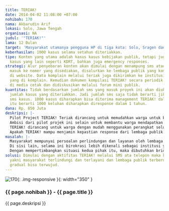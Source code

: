 ```yaml
---
title: TERIAK!
date: 2014-04-02 11:08:00 +07:00
nohibah: 170
nama: Akbarudin Arif
lokasi: Solo, Jawa Tengah
organisasi: NA
judul: '"TERIAK!"'
lama: 12 Bulan
target: 'Masyarakat utamanya pengguna HP di tiga kota: Solo, Sragen dan Boyolali.'
keberhasilan: 1000 kasus selama setahun diteriakkan.
tipe: Konten yang utama adalah kasus kasus kebijakan publik, tetapi juga meluas ke
  kasus yang lain seperti KDRT, bahkan juga emergency responses.
strategi: Alur penyebaran konten akan dimulai dengan menampung sms atau telepon yang
  masuk ke nomer yang disediakan, disalurkan ke lembaga publik yang kompeten dan dicatatkan
  di website. Data komplain melalui teriak juga dikirimkan ke institusi di atas lembaga
  yang di komplain. Kemudian dokumen kompilasi TERIAK! secara periodik di release
  di media cetak dan didiskusikan melalui forum mini publik.
kuantitas: Tidak berdasarkan jumlah sms yang masuk proyek ini akan diukur. Tetapi
  jumlah kasus yang diteriakkan. Jadi jumlah sms saja tidak berarti jika bukan merupakan
  sms kasus. 1000 kasus diharapkan bisa diterima management TERIAK! dalam 1 tahun.
  itu berarti 1000 keluhan diharapkan diresponse dalam 1 tahun.
dana: Rp. 850 Juta
deskripsi: |-
  Pilot Project TERIAK! Teriak dirancang untuk memudahkan warga untuk berteriak. Berteriak untuk apa? Berteriak untuk mendapatkan perlindungan dan layanan yang lebih baik dari lembaga publik dan dukungan dari lembaga masyarakat sipil yang relevan.
  Ambisi dari pilot projek ini selain untuk membantu warga mendapatkan perlindungan dan layanan yang lebih baik dari institusi publik, juga mentransformasi institusi publik menjadi lembaga yang responsive, effektif dan bertanggung jawab.
  TERIAK! dirancang untuk warga dengan mudah menggunakan perangkat seluler yang dimilikinya (hand phone/ HP) untuk menyampaikan keluhan. Dengan mengirimkan sms (Short Message Service) atau telepon ke nomer yang disediakan TERIAK! Warga tidak perlu menemukan sendiri, kemana mereka akan menyalurkan keluhannya. TERIAK! yang akan menyalurkan keluhan kepada lembaga publik yang relevan untuk mendapatkan response.
  Apakah TERIAK! mampu menjamin kepastian response dari lembaga publik yang relevan dan kompeten? TERIAK! Dikembangkan dengan konsep virtual deliberation for solving public issues and empowering public institutions.
masalah: |-
  Masyarakat mempunyai persoalan perlindungan dan layanan oleh lembaga publik, tetapi sering tidak berdaya. Tidak tahu kemana akan mengadu, frustasi, juga takut jika mengadu situasi lebih buruk justru akan mereka alami. Berbeda dengan negara yang lebih maju demokrasinya, lembaga layanan publik di Indonesia cenderung pasif dan tidak responsif.
  Di sisi lain, selama ini birokrasi lebih dikenali sebagai institusi yang under capacity, malas, lambat, tidak produktif, tidak responsive, tidak manusiawi, curang, korup. Perilaku institusi publik telah menjadi bagian dari kritik akan kebutuhan reformasi birokrasi. Reformasi regulasi memang penting, tetapi terpenting sebetulnya adalah perubahan perilaku birkorasi.
  Dengan mempertimbangkan situasi kedua pihak itu, maka dibutuhkan bridging, saluran penyambung yang secara unik menghubungkan kedua kepentingan yakni masyarakat terlindungi dan terlayani dan lembaga publik terberdayakan secara gradual.
solusi: Dimulai dengan aktifitas TERIAK! melalui SMS ata telepon maka kedua kepentingan
  yakni masyarakat terlindungi dan terlayani dan lembaga publik terberdayakan secara
  gradual bisa terwujud.
---
```


![170](/static/img/hibahcms/170.png){: .img-responsive }{: width="350" }

### {{ page.nohibah }} - {{ page.title }}

{{ page.deskripsi }}
